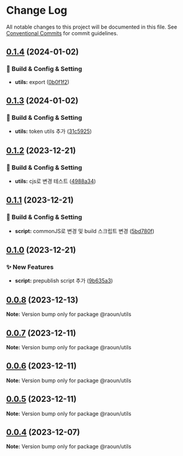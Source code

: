 # Change Log

All notable changes to this project will be documented in this file.
See [Conventional Commits](https://conventionalcommits.org) for commit guidelines.

## [0.1.4](https://github.com/Raoun4136/raoun/compare/@raoun/utils@0.1.3...@raoun/utils@0.1.4) (2024-01-02)


### 👷 Build & Config & Setting

* **utils:** export ([0b0f1f2](https://github.com/Raoun4136/raoun/commit/0b0f1f27a808684a4967f47232c5b8c1209f443d))



## [0.1.3](https://github.com/Raoun4136/raoun/compare/@raoun/utils@0.1.2...@raoun/utils@0.1.3) (2024-01-02)


### 👷 Build & Config & Setting

* **utils:** token utils 추가 ([31c5925](https://github.com/Raoun4136/raoun/commit/31c592515d8fc013b2cadb064a7372f7b7c93e07))



## [0.1.2](https://github.com/Raoun4136/raoun/compare/@raoun/utils@0.1.1...@raoun/utils@0.1.2) (2023-12-21)


### 👷 Build & Config & Setting

* **utils:** cjs로 변경 테스트 ([4988a34](https://github.com/Raoun4136/raoun/commit/4988a343291691d6e55766cf6c6ba4890a769aa7))



## [0.1.1](https://github.com/Raoun4136/raoun/compare/@raoun/utils@0.1.0...@raoun/utils@0.1.1) (2023-12-21)


### 👷 Build & Config & Setting

* **script:** commonJS로 변경 및 build 스크립트 변경 ([5bd780f](https://github.com/Raoun4136/raoun/commit/5bd780f0bb404b9cd3ed5ba9233b76669330f3d6))



## [0.1.0](https://github.com/Raoun4136/raoun/compare/@raoun/utils@0.0.8...@raoun/utils@0.1.0) (2023-12-21)


### ✨ New Features

* **script:** prepublish script 추가 ([9b635a3](https://github.com/Raoun4136/raoun/commit/9b635a3306465c05eb3c7ec13b782acdf0b88ed9))



## [0.0.8](https://github.com/Raoun4136/raoun/compare/@raoun/utils@0.0.7...@raoun/utils@0.0.8) (2023-12-13)

**Note:** Version bump only for package @raoun/utils





## [0.0.7](https://github.com/Raoun4136/raoun/compare/@raoun/utils@0.0.6...@raoun/utils@0.0.7) (2023-12-11)

**Note:** Version bump only for package @raoun/utils





## [0.0.6](https://github.com/Raoun4136/raoun/compare/@raoun/utils@0.0.5...@raoun/utils@0.0.6) (2023-12-11)

**Note:** Version bump only for package @raoun/utils





## [0.0.5](https://github.com/Raoun4136/raoun/compare/@raoun/utils@0.0.4...@raoun/utils@0.0.5) (2023-12-11)

**Note:** Version bump only for package @raoun/utils





## [0.0.4](/compare/@raoun/utils@0.0.3...@raoun/utils@0.0.4) (2023-12-07)

**Note:** Version bump only for package @raoun/utils
